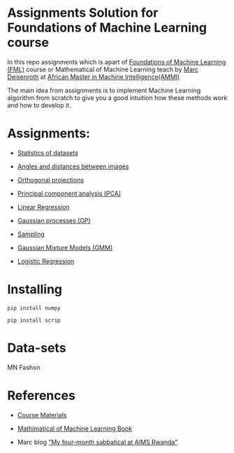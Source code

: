 # Assignments Solution for Foundations of Machine Learning course
In this repo assignments which is apart of [Foundations of Machine Learning (FML)](https://sites.google.com/view/marcdeisenroth/teaching/201819/foundations-of-machine-learning) course or Mathematical of Machine Learning teach by [Marc Deisenroth](https://sites.google.com/view/marcdeisenroth) at [African Master in Machine Intelligence(AMMI)](https://aimsammi.org)

The main idea from assignments is to implement Machine Learning algorithm from scratch to give you a good intuition how these methods work and how to develop it. 

# Assignments:

- [Statistics of datasets](https://github.com/montaserFath/Assignmnets-Fundamentals-of-ML-AMMI/blob/master/statistics_Montaser.ipynb)

- [Angles and distances between images](https://github.com/montaserFath/Assignmnets-Fundamentals-of-ML-AMMI/blob/master/distances_and_angles_Montaser.ipynb)

- [Orthogonal projections](https://github.com/montaserFath/Assignmnets-Fundamentals-of-ML-AMMI/blob/master/Projections_Montaser.ipynb)

- [Principal component analysis (PCA)](https://github.com/montaserFath/Assignmnets-Fundamentals-of-ML-AMMI/blob/master/pca.Montaser.ipynb)

- [Linear Regression](https://github.com/montaserFath/Assignmnets-Fundamentals-of-ML-AMMI/blob/master/linear_regression_Assignment_Montaser.ipynb)

- [Gaussian processes (GP)](https://github.com/montaserFath/Assignmnets-Fundamentals-of-ML-AMMI/blob/master/Montaser_GP.py)

- [Sampling](https://github.com/montaserFath/Assignmnets-Fundamentals-of-ML-AMMI/blob/master/mcmc_coursework_%3CMONTASER%3E.py)

- [Gaussian Mixture Models (GMM)](https://github.com/montaserFath/Assignmnets-Fundamentals-of-ML-AMMI/blob/master/gmm_coding_answers%3CMontaser%3E.py)

- [Logistic Regression](https://github.com/montaserFath/Assignmnets-Fundamentals-of-ML-AMMI/blob/master/logistic_regression_assignment_MontaserMohammedalamen.ipynb)

# Installing
`pip install numpy`

`pip install scrip`

# Data-sets
MN
Fashon 

# References

- [Course Materials](https://sites.google.com/view/marcdeisenroth/teaching/201819/foundations-of-machine-learning)

- [Mathimatical of Machine Learning Book](https://mml-book.github.io/)

- Marc blog ["My four-month sabbatical at AIMS Rwanda"](https://aimsammi.org/blog-post/my-four-month-sabbatical-at-aims-rwanda-part-one/)
